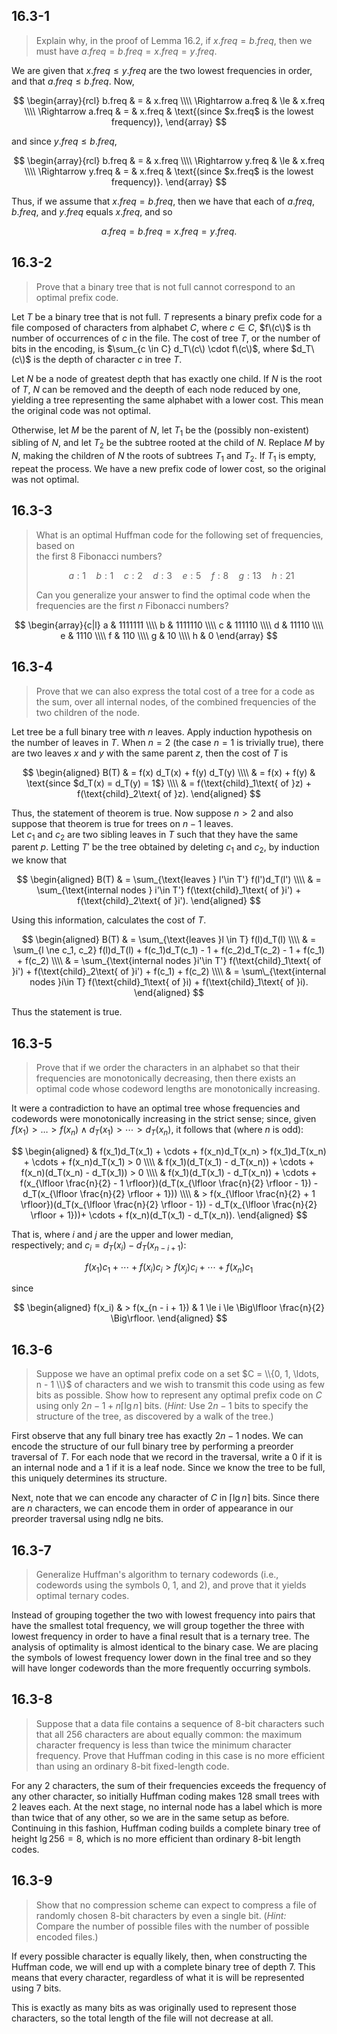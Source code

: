 ## 16.3-1

> Explain why, in the proof of Lemma 16.2, if $x.freq = b.freq$, then we must have $a.freq = b.freq = x.freq = y.freq$.

We are given that $x.freq \le y.freq$ are the two lowest frequencies in order, and that $a.freq \le b.freq$. Now,

$$
\begin{array}{rcl}
			b.freq & =   & x.freq \\\\
\Rightarrow a.freq & \le & x.freq \\\\
\Rightarrow a.freq & =   & x.freq & \text{(since $x.freq$ is the lowest frequency)},
\end{array}
$$

and since $y.freq \le b.freq$,

$$
\begin{array}{rcl}
			b.freq & =   & x.freq \\\\
\Rightarrow y.freq & \le & x.freq \\\\
\Rightarrow y.freq & =   & x.freq & \text{(since $x.freq$ is the lowest frequency)}.
\end{array}
$$

Thus, if we assume that $x.freq = b.freq$, then we have that each of $a.freq$, $b.freq$, and $y.freq$ equals $x.freq$, and so

$$a.freq = b.freq = x.freq = y.freq.$$

## 16.3-2

> Prove that a binary tree that is not full cannot correspond to an optimal prefix code.

Let $T$ be a binary tree that is not full. $T$ represents a binary prefix code for a file composed of characters from alphabet $C$, where $c \in C$, $f\(c\)$ is th number of occurrences of $c$ in the file. The cost of tree $T$, or the number of bits in the encoding, is $\sum_{c \in C} d_T\(c\) \cdot f\(c\)$, where $d_T\(c\)$ is the depth of character $c$ in tree $T$.

Let $N$ be a node of greatest depth that has exactly one child. If $N$ is the root of $T$, $N$ can be removed and the deepth of each node reduced by one, yielding a tree representing the same alphabet with a lower cost. This mean the original code was not optimal.

Otherwise, let $M$ be the parent of $N$, let $T_1$ be the (possibly non-existent) sibling of $N$, and let $T_2$ be the subtree rooted at the child of $N$. Replace $M$ by $N$, making the children of $N$ the roots of subtrees $T_1$ and $T_2$. If $T_1$ is empty, repeat the process. We have a new prefix code of lower cost, so the original was not optimal.

## 16.3-3

> What is an optimal Huffman code for the following set of frequencies, based on  
> the first $8$ Fibonacci numbers?
>
> $$a:1 \quad b:1 \quad c:2 \quad d:3 \quad e:5 \quad f:8 \quad g:13 \quad h:21$$
>
> Can you generalize your answer to find the optimal code when the frequencies are the first $n$ Fibonacci numbers?

$$
\begin{array}{c|l}
a & 1111111 \\\\
b & 1111110 \\\\
c & 111110 \\\\
d & 11110 \\\\
e & 1110 \\\\
f & 110 \\\\
g & 10 \\\\
h & 0
\end{array}
$$

## 16.3-4

> Prove that we can also express the total cost of a tree for a code as the sum, over all internal nodes, of the combined frequencies of the two children of the node.

Let tree be a full binary tree with $n$ leaves. Apply induction hypothesis on the number of leaves in $T$. When $n = 2$ (the case $n = 1$ is trivially true), there are two leaves $x$ and $y$ with the same parent $z$, then the cost of $T$ is

$$
\begin{aligned}
B(T) & = f(x) d_T(x) + f(y) d_T(y) \\\\
     & = f(x) + f(y) & \text{since $d_T(x) = d_T(y) = 1$}  \\\\
	 & = f(\text{child}_1\text{ of }z) + f(\text{child}_2\text{ of }z).
\end{aligned}
$$

Thus, the statement of theorem is true. Now suppose $n > 2$ and also suppose that theorem is true for trees on $n - 1$ leaves.  
Let $c_1$ and $c_2$ are two sibling leaves in $T$ such that they have the same parent $p$. Letting $T'$ be the tree obtained by deleting $c_1$ and $c_2$, by induction we know that

$$
\begin{aligned}
B(T) & = \sum_{\text{leaves } l'\in T'} f(l')d_T(l') \\\\
	 & = \sum_{\text{internal nodes } i'\in T'} f(\text{child}_1\text{ of }i') + f(\text{child}_2\text{ of }i').
\end{aligned}
$$

Using this information, calculates the cost of $T$.

$$
\begin{aligned}
B(T) & = \sum_{\text{leaves }l \in T} f(l)d_T(l) \\\\
	 & = \sum_{l \ne c_1, c_2} f(l)d_T(l) + f(c_1)d_T(c_1) - 1 + f(c_2)d_T(c_2) - 1 + f(c_1) + f(c_2) \\\\
	 & = \sum_{\text{internal nodes }i'\in T'} f(\text{child}_1\text{ of }i') + f(\text{child}_2\text{ of }i') + f(c_1) + f(c_2) \\\\
	 & = \sum\_{\text{internal nodes }i\in T} f(\text{child}_1\text{ of }i) + f(\text{child}_1\text{ of }i).
\end{aligned}
$$

Thus the statement is true.

## 16.3-5

> Prove that if we order the characters in an alphabet so that their frequencies are monotonically decreasing, then there exists an optimal code whose codeword lengths are monotonically increasing.

It were a contradiction to have an optimal tree whose frequencies and codewords were monotonically increasing in the strict sense; since, given $f(x_1) > \ldots > f(x_n) \wedge d_T(x_1) > \cdots > d_T(x_n)$, it follows that (where $n$ is odd):

$$
\begin{aligned}
& f(x_1)d_T(x_1) + \cdots + f(x_n)d_T(x_n) > f(x_1)d_T(x_n) + \cdots + f(x_n)d_T(x_1) > 0 \\\\
& f(x_1)(d_T(x_1) - d_T(x_n)) + \cdots + f(x_n)(d_T(x_n) - d_T(x_1)) > 0 \\\\
& f(x_1)(d_T(x_1) - d_T(x_n)) + \cdots + f(x_{\lfloor \frac{n}{2} - 1 \rfloor})(d_T(x_{\lfloor \frac{n}{2} \rfloor - 1}) - d_T(x_{\lfloor \frac{n}{2} \rfloor + 1})) \\\\
& > f(x_{\lfloor \frac{n}{2} + 1 \rfloor})(d_T(x_{\lfloor \frac{n}{2} \rfloor - 1}) - d_T(x_{\lfloor \frac{n}{2} \rfloor + 1}))+ \cdots + f(x_n)(d_T(x_1) - d_T(x_n)).
\end{aligned}
$$

That is, where $i$ and $j$ are the upper and lower median,  
respectively; and $c_i = d_T(x_i) - d_T(x_{n - i + 1})$:

$$f(x_1)c_1 + \cdots + f(x_i)c_i > f(x_j)c_i + \cdots + f(x_n)c_1$$

since

$$
\begin{aligned}
f(x_i) & > f(x_{n - i + 1}) & 1 \le i \le \Big\lfloor \frac{n}{2} \Big\rfloor.
\end{aligned}
$$

## 16.3-6

> Suppose we have an optimal prefix code on a set $C = \\{0, 1, \ldots, n - 1 \\}$ of characters and we wish to transmit this code using as few bits as possible. Show how to represent any optimal prefix code on $C$ using only $2n - 1 + n \lceil \lg n \rceil$ bits. ($\textit{Hint:}$ Use $2n - 1$ bits to specify the structure of the tree, as discovered by a walk of the tree.)

First observe that any full binary tree has exactly $2n - 1$ nodes. We can encode the structure of our full binary tree by performing a preorder traversal of $T$.
For each node that we record in the traversal, write a $0$ if it is an internal node and a $1$ if it is a leaf node. Since we know the tree to be full, this uniquely determines its structure.

Next, note that we can encode any character of $C$ in $\lceil \lg n \rceil$ bits. Since there are $n$ characters, we can encode them in order of appearance in our preorder traversal using ndlg ne bits.

## 16.3-7

> Generalize Huffman's algorithm to ternary codewords (i.e., codewords using the symbols $0$, $1$, and $2$), and prove that it yields optimal ternary codes.

Instead of grouping together the two with lowest frequency into pairs that have the smallest total frequency, we will group together the three with lowest frequency in order to have a final result that is a ternary tree. The analysis of optimality is almost identical to the binary case. We are placing the symbols of lowest frequency lower down in the final tree and so they will have longer codewords than the more frequently occurring symbols.

## 16.3-8

> Suppose that a data file contains a sequence of $8$-bit characters such that all $256$ characters are about equally common: the maximum character frequency is less than twice the minimum character frequency. Prove that Huffman coding in this case is no more efficient than using an ordinary $8$-bit fixed-length code.

For any $2$ characters, the sum of their frequencies exceeds the frequency of any other character, so initially Huffman coding makes $128$ small trees with $2$ leaves each. At the next stage, no internal node has a label which is more than twice that of any other, so we are in the same setup as before. Continuing in this fashion, Huffman coding builds a complete binary tree of height $\lg 256 = 8$, which is no more efficient than ordinary $8$-bit length codes.

## 16.3-9

> Show that no compression scheme can expect to compress a file of randomly chosen $8$-bit characters by even a single bit. ($\textit{Hint:}$ Compare the number of possible files with the number of possible encoded files.)

If every possible character is equally likely, then, when constructing the Huffman code, we will end up with a complete binary tree of depth $7$. This means that every character, regardless of what it is will be represented using $7$ bits.

This is exactly as many bits as was originally used to represent those characters,
so the total length of the file will not decrease at all.
